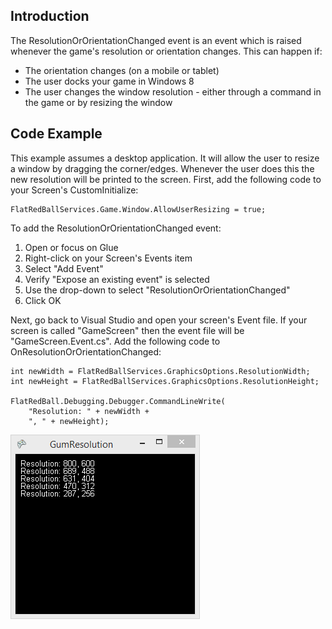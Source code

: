 ## Introduction

The ResolutionOrOrientationChanged event is an event which is raised whenever the game's resolution or orientation changes. This can happen if:

-   The orientation changes (on a mobile or tablet)
-   The user docks your game in Windows 8
-   The user changes the window resolution - either through a command in the game or by resizing the window

## Code Example

This example assumes a desktop application. It will allow the user to resize a window by dragging the corner/edges. Whenever the user does this the new resolution will be printed to the screen. First, add the following code to your Screen's CustomInitialize:

    FlatRedBallServices.Game.Window.AllowUserResizing = true;

To add the ResolutionOrOrientationChanged event:

1.  Open or focus on Glue
2.  Right-click on your Screen's Events item
3.  Select "Add Event"
4.  Verify "Expose an existing event" is selected
5.  Use the drop-down to select "ResolutionOrOrientationChanged"
6.  Click OK

Next, go back to Visual Studio and open your screen's Event file. If your screen is called "GameScreen" then the event file will be "GameScreen.Event.cs". Add the following code to OnResolutionOrOrientationChanged:

    int newWidth = FlatRedBallServices.GraphicsOptions.ResolutionWidth;
    int newHeight = FlatRedBallServices.GraphicsOptions.ResolutionHeight;

    FlatRedBall.Debugging.Debugger.CommandLineWrite(
        "Resolution: " + newWidth +
        ", " + newHeight);

![ResolutionOutput.PNG](/media/migrated_media-ResolutionOutput.PNG)
